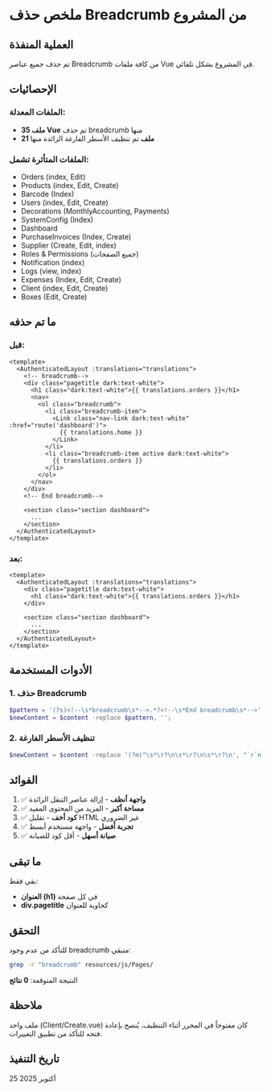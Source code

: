# ملخص حذف Breadcrumb من المشروع

## العملية المنفذة
تم حذف جميع عناصر Breadcrumb من كافة ملفات Vue في المشروع بشكل تلقائي.

## الإحصائيات

### الملفات المعدلة:
- **35 ملف Vue** تم حذف breadcrumb منها
- **21 ملف** تم تنظيف الأسطر الفارغة الزائدة منها

### الملفات المتأثرة تشمل:
- Orders (index, Edit)
- Products (index, Edit, Create)  
- Barcode (Index)
- Users (index, Edit, Create)
- Decorations (MonthlyAccounting, Payments)
- SystemConfig (Index)
- Dashboard
- PurchaseInvoices (Index, Create)
- Supplier (Create, Edit, index)
- Roles & Permissions (جميع الصفحات)
- Notification (index)
- Logs (view, index)
- Expenses (Index, Edit, Create)
- Client (index, Edit, Create)
- Boxes (Edit, Create)

## ما تم حذفه

### قبل:
```vue
<template>
  <AuthenticatedLayout :translations="translations">
    <!-- breadcrumb-->
    <div class="pagetitle dark:text-white">
      <h1 class="dark:text-white">{{ translations.orders }}</h1>
      <nav>
        <ol class="breadcrumb">
          <li class="breadcrumb-item">
            <Link class="nav-link dark:text-white" :href="route('dashboard')">
              {{ translations.home }}
            </Link>
          </li>
          <li class="breadcrumb-item active dark:text-white">
            {{ translations.orders }}
          </li>
        </ol>
      </nav>
    </div>
    <!-- End breadcrumb-->
    
    <section class="section dashboard">
      ...
    </section>
  </AuthenticatedLayout>
</template>
```

### بعد:
```vue
<template>
  <AuthenticatedLayout :translations="translations">
    <div class="pagetitle dark:text-white">
      <h1 class="dark:text-white">{{ translations.orders }}</h1>
    </div>

    <section class="section dashboard">
      ...
    </section>
  </AuthenticatedLayout>
</template>
```

## الأدوات المستخدمة

### 1. حذف Breadcrumb
```powershell
$pattern = '(?s)<!--\s*breadcrumb\s*-->.*?<!--\s*End breadcrumb\s*-->';
$newContent = $content -replace $pattern, '';
```

### 2. تنظيف الأسطر الفارغة
```powershell
$newContent = $content -replace '(?m)^\s*\r?\n\s*\r?\n\s*\r?\n', "`r`n`r`n";
```

## الفوائد

1. ✅ **واجهة أنظف** - إزالة عناصر التنقل الزائدة
2. ✅ **مساحة أكبر** - المزيد من المحتوى المفيد
3. ✅ **كود أخف** - تقليل HTML غير الضروري
4. ✅ **تجربة أفضل** - واجهة مستخدم أبسط
5. ✅ **صيانة أسهل** - أقل كود للصيانة

## ما تبقى

بقي فقط:
- **العنوان (h1)** في كل صفحة
- **div.pagetitle** كحاوية للعنوان

## التحقق

للتأكد من عدم وجود breadcrumb متبقي:
```bash
grep -r "breadcrumb" resources/js/Pages/
```

النتيجة المتوقعة: **0 نتائج**

## ملاحظة
ملف واحد (Client/Create.vue) كان مفتوحاً في المحرر أثناء التنظيف، يُنصح بإعادة فتحه للتأكد من تطبيق التغييرات.

## تاريخ التنفيذ
25 أكتوبر 2025

